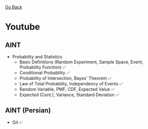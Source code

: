 [Go Back](https://github.com/arm-on/plan/blob/main/README.md)

# Youtube
## AINT
- Probability and Statistics
    - Basic Definitions (Random Experiment, Sample Space, Event, Probability Function) :white_check_mark:
    - Conditional Probability :white_check_mark:
    - Probability of Intersection, Bayes' Theorem :white_check_mark:
    - Law of Total Probability, Independency of Events :white_check_mark:
    - Random Variable, PMF, CDF, Expected Value :white_check_mark:
    - Expected (Cont.), Variance, Standard Deviation :white_check_mark:
## AINT (Persian)
- Git :white_check_mark:
